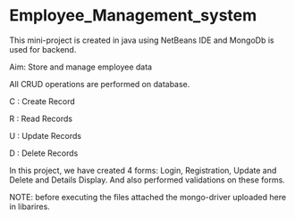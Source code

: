 # Employee_Management_system
This mini-project is created in java using NetBeans IDE and MongoDb is used for backend.

Aim: Store and manage employee data 

All CRUD operations are performed on database.

C : Create Record

R : Read Records

U : Update Records

D : Delete Records

In this project, we have created 4 forms: Login, Registration, Update and Delete and Details Display. And also performed validations on these forms.




NOTE: before executing the files attached the mongo-driver uploaded here in libarires.
